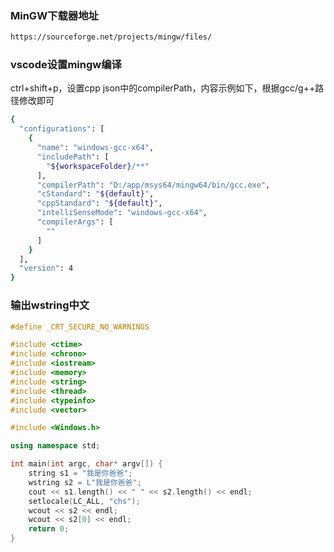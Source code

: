 ### MinGW下载器地址
```bash
https://sourceforge.net/projects/mingw/files/
```

### vscode设置mingw编译
ctrl+shift+p，设置cpp json中的compilerPath，内容示例如下，根据gcc/g++路径修改即可   
```bash
{
  "configurations": [
    {
      "name": "windows-gcc-x64",
      "includePath": [
        "${workspaceFolder}/**"
      ],
      "compilerPath": "D:/app/msys64/mingw64/bin/gcc.exe",
      "cStandard": "${default}",
      "cppStandard": "${default}",
      "intelliSenseMode": "windows-gcc-x64",
      "compilerArgs": [
        ""
      ]
    }
  ],
  "version": 4
}
```

### 输出wstring中文
```c++
#define _CRT_SECURE_NO_WARNINGS

#include <ctime>
#include <chrono>
#include <iostream>
#include <memory>
#include <string>
#include <thread>
#include <typeinfo>
#include <vector>

#include <Windows.h>

using namespace std;

int main(int argc, char* argv[]) {
    string s1 = "我是你爸爸";
    wstring s2 = L"我是你爸爸";
    cout << s1.length() << " " << s2.length() << endl;
    setlocale(LC_ALL, "chs");
    wcout << s2 << endl;
    wcout << s2[0] << endl;
    return 0;
}
```







